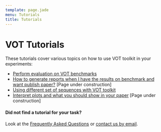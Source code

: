 ```yaml
---
template: page.jade
menu: Tutorials
title: Tutorials
---
```


# VOT Tutorials

These tutorials cover various topics on how to use VOT toolkit in your experiments:

- [Perform evaluation on VOT benchmarks](/howto/perfeval.html)
- [How to generate reports when I have the results on benchmark and want publish paper?](/howto/plots.html) [Page under construction]
- [Using different set of sequences with VOT toolkit](/howto/sequences.html)
- [Interpret plots and what you should show in your paper](/howto/interpret.html) [Page under construction]

<div class="alert alert-info" role="alert">
<div class="icon-left"><i class="glyphicon glyphicon-question-sign hugeicon"></i> </div>
<h4>Did not find a tutorial for your task?</h4>

Look at the [Frequently Asked Questions](/howto/faq.html) or <a href='mailto:luka.cehovin@fri.uni-lj.si?cc=matej.kristan@fri.uni-lj.si;vojirtom@fel.cvut.cz&subject=VOT toolkit - question '> contact us by email</a>.
</div>


